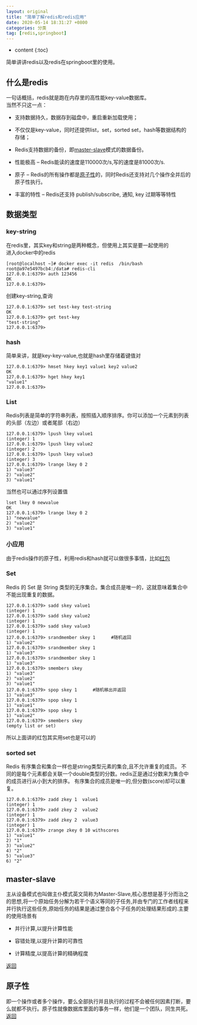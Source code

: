 ```yaml
---
layout: original
title: "简单了解redis和redis应用"
date: 2020-05-14 18:31:27 +0800 
categories: 分类
tag: [redis,springboot]
---
```

* content
{:toc}

简单讲讲redis以及redis在springboot里的使用。

<!-- more -->
<!-- TOC -->
## 什么是redis 
一句话概括，redis就是跑在内存里的高性能key-value数据库。  
当然不只这一点：
* 支持数据持久，数据存到磁盘中，重启重新加载使用； 
- 不仅仅是key-value，同时还提供list，set，sorted set，hash等数据结构的存储； 
* Redis支持数据的备份，即[master-slave](#master-slave)模式的数据备份。 
- 性能极高 – Redis能读的速度是110000次/s,写的速度是81000次/s.  
* 原子 – Redis的所有操作都是[原子性](#原子性)的，同时Redis还支持对几个操作全并后的原子性执行。 
- 丰富的特性 – Redis还支持 publish/subscribe, 通知, key 过期等等特性


## 数据类型 
### key-string 
在redis里，其实key和string是两种概念，但使用上其实是要一起使用的  
进入docker中的redis    
``` shell
[root@localhost ~]# docker exec -it redis  /bin/bash
root@a97e5497bcb4:/data# redis-cli
127.0.0.1:6379> auth 123456
OK
127.0.0.1:6379> 
```  
创建key-string,查询  
``` shell
127.0.0.1:6379> set test-key test-string
OK
127.0.0.1:6379> get test-key 
"test-string"
127.0.0.1:6379>  
```  

### hash
简单来讲，就是key-key-value,也就是hash里存储着键值对   
``` shell
127.0.0.1:6379> hmset hkey key1 value1 key2 value2
OK
127.0.0.1:6379> hget hkey key1
"value1"
127.0.0.1:6379> 
```  

### List 
Redis列表是简单的字符串列表，按照插入顺序排序。你可以添加一个元素到列表的头部（左边）或者尾部（右边） 
``` shell
127.0.0.1:6379> lpush lkey value1
(integer) 1
127.0.0.1:6379> lpush lkey value2
(integer) 2
127.0.0.1:6379> lpush lkey value3
(integer) 3
127.0.0.1:6379> lrange lkey 0 2
1) "value3"
2) "value2"
3) "value1"
``` 
当然也可以通过序列设置值
```shell
lset lkey 0 newvalue
OK
127.0.0.1:6379> lrange lkey 0 2
1) "newvalue"
2) "value2"
3) "value1"
``` 

### 小应用
由于redis操作的原子性，利用redis和hash就可以做很多事情，比如[红包](../../../../2018/07/30/redis-red-packet/)


### Set 
Redis 的 Set 是 String 类型的无序集合。集合成员是唯一的，这就意味着集合中不能出现重复的数据。 
``` shell
127.0.0.1:6379> sadd skey value1 
(integer) 1
127.0.0.1:6379> sadd skey value2
(integer) 1
127.0.0.1:6379> sadd skey value3
(integer) 1
127.0.0.1:6379> srandmember skey 1      #随机返回
1) "value2"
127.0.0.1:6379> srandmember skey 1
1) "value3"
127.0.0.1:6379> srandmember skey 1
1) "value3"
127.0.0.1:6379> smembers skey
1) "value3"
2) "value2"
3) "value1"
127.0.0.1:6379> spop skey 1      #随机移出并返回
1) "value3"
127.0.0.1:6379> spop skey 1
1) "value1"
127.0.0.1:6379> spop skey 1
1) "value2"
127.0.0.1:6379> smembers skey
(empty list or set)
``` 
所以上面讲的红包其实用set也是可以的  

### sorted set 
Redis 有序集合和集合一样也是string类型元素的集合,且不允许重复的成员。 
不同的是每个元素都会关联一个double类型的分数。redis正是通过分数来为集合中的成员进行从小到大的排序。 
有序集合的成员是唯一的,但分数(score)却可以重复。 
``` shell
127.0.0.1:6379> zadd zkey 1  value1
(integer) 1
127.0.0.1:6379> zadd zkey 2  value2 
(integer) 1
127.0.0.1:6379> zadd zkey 2  value3 
(integer) 1
127.0.0.1:6379> zrange zkey 0 10 withscores
1) "value1"
2) "1"
3) "value2"
4) "2"
5) "value3"
6) "2"
``` 





## master-slave  
主从设备模式也叫做主仆模式英文简称为Master-Slave,核心思想是基于分而治之的思想,将一个原始任务分解为若干个语义等同的子任务,并由专门的工作者线程来并行执行这些任务,原始任务的结果是通过整合各个子任务的处理结果形成的.主要的使用场景有  
* 并行计算,以提升计算性能  
- 容错处理,以提升计算的可靠性  
* 计算精度,以提高计算的精确程度  

[返回](##什么是redis)

## 原子性 
即一个操作或者多个操作，要么全部执行并且执行的过程不会被任何因素打断，要么就都不执行。原子性就像数据库里面的事务一样，他们是一个团队，同生共死。  
[返回](##什么是redis)
